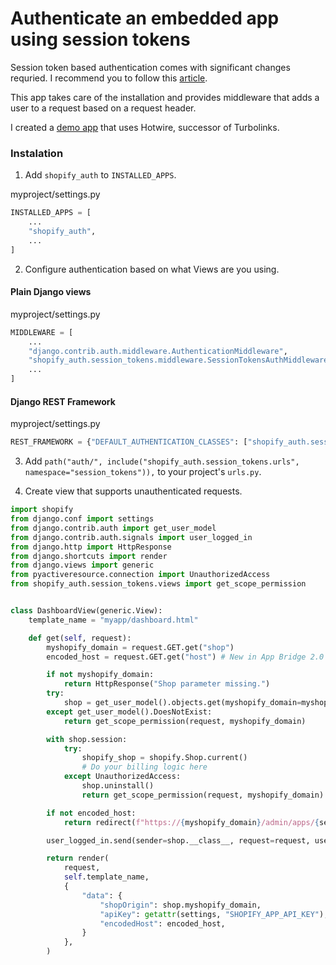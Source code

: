# Authenticate an embedded app using session tokens

Session token based authentication comes with significant changes requried. I recommend you to follow this [article](https://shopify.dev/tutorials/authenticate-your-app-using-session-tokens).

This app takes care of the installation and provides middleware that adds a user to a request based on a request header.

I created a [demo app](https://github.com/digismoothie/django-session-token-auth-demo) that uses Hotwire, successor of Turbolinks.

### Instalation

1. Add `shopify_auth` to `INSTALLED_APPS`.

myproject/settings.py
```python
INSTALLED_APPS = [
    ...
    "shopify_auth",
    ...
]
```

2. Configure authentication based on what Views are you using.

#### Plain Django views

myproject/settings.py
```python
MIDDLEWARE = [
    ...
    "django.contrib.auth.middleware.AuthenticationMiddleware",
    "shopify_auth.session_tokens.middleware.SessionTokensAuthMiddleware", # This middleware has to be after django.contrib.auth.middleware.AuthenticationMiddleware.
    ...
]
```

#### Django REST Framework

myproject/settings.py
```python
REST_FRAMEWORK = {"DEFAULT_AUTHENTICATION_CLASSES": ["shopify_auth.session_tokens.authentication.ShopifyTokenAuthentication"]}
```

3. Add `path("auth/", include("shopify_auth.session_tokens.urls", namespace="session_tokens")),` to your project's `urls.py`.

4. Create view that supports unauthenticated requests.


```python
import shopify
from django.conf import settings
from django.contrib.auth import get_user_model
from django.contrib.auth.signals import user_logged_in
from django.http import HttpResponse
from django.shortcuts import render
from django.views import generic
from pyactiveresource.connection import UnauthorizedAccess
from shopify_auth.session_tokens.views import get_scope_permission


class DashboardView(generic.View):
    template_name = "myapp/dashboard.html"

    def get(self, request):
        myshopify_domain = request.GET.get("shop")
        encoded_host = request.GET.get("host") # New in App Bridge 2.0

        if not myshopify_domain:
            return HttpResponse("Shop parameter missing.")
        try:
            shop = get_user_model().objects.get(myshopify_domain=myshopify_domain)
        except get_user_model().DoesNotExist:
            return get_scope_permission(request, myshopify_domain)

        with shop.session:
            try:
                shopify_shop = shopify.Shop.current()
                # Do your billing logic here
            except UnauthorizedAccess:
                shop.uninstall()
                return get_scope_permission(request, myshopify_domain)

        if not encoded_host:
            return redirect(f"https://{myshopify_domain}/admin/apps/{settings.SHOPIFY_APP_API_KEY}")

        user_logged_in.send(sender=shop.__class__, request=request, user=shop)

        return render(
            request,
            self.template_name,
            {
                "data": {
                    "shopOrigin": shop.myshopify_domain,
                    "apiKey": getattr(settings, "SHOPIFY_APP_API_KEY"),
                    "encodedHost": encoded_host,
                }
            },
        )
```